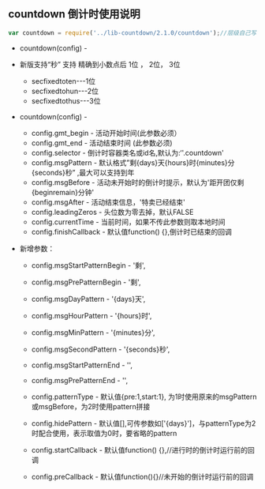 ## countdown 倒计时使用说明

```javascript
var countdown = require('../lib-countdown/2.1.0/countdown');//层级自己写明确就好，此处仅作举栗子
```

* countdown(config) - 

	

* 新版支持“秒” 支持 精确到小数点后 1位 ， 2位， 3位

	* secfixedtoten---1位
	* secfixedtohun---2位
	* secfixedtothus---3位

* countdown(config) - 
	* config.gmt_begin - 活动开始时间(此参数必须） 
	* config.gmt_end - 活动结束时间 (此参数必须)
	* config.selector - 倒计时容器类名或id名,默认为:‘'.countdown' 
	* config.msgPattern - 默认格式”剩{days}天{hours}时{minutes}分{seconds}秒” ,最大可以支持到年
    * config.msgBefore - 活动未开始时的倒计时提示，默认为'距开团仅剩{beginremain}分钟'
    * config.msgAfter -  活动结束信息，'特卖已经结束'
	* config.leadingZeros - 头位数为零去掉，默认FALSE
	* config.currentTime - 当前时间，如果不传此参数则取本地时间
	* config.finishCallback - 默认值function() {},倒计时已结束的回调


* 新增参数：

    * config.msgStartPatternBegin - '剩',
    * config.msgPrePatternBegin - '剩',
    * config.msgDayPattern  - '{days}天',
    * config.msgHourPattern  - '{hours}时',
    * config.msgMinPattern  - '{minutes}分',
    * config.msgSecondPattern  - '{seconds}秒',
    * config.msgStartPatternEnd - '',
    * config.msgPrePatternEnd - '',
    
    * config.patternType - 默认值{pre:1,start:1}, 为1时使用原来的msgPattern或msgBefore，为2时使用pattern拼接
    * config.hidePattern - 默认值[],可传参数如['{days}']，与patternType为2时配合使用，表示取值为0时，要省略的pattern
    
    * config.startCallback  - 默认值function() {},//进行时的倒计时运行前的回调
    * config.preCallback  - 默认值function(){}//未开始的倒计时运行前的回调